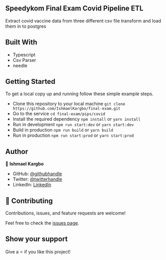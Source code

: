 ## Speedykom Final Exam Covid Pipeline ETL

Extract covid vaccine data from three different csv file transform and load them in to postgres

## Built With

- Typescript
- Csv Parser
- needle

## Getting Started

To get a local copy up and running follow these simple example steps.

- Clone this repository to your local machine
  `git clone https://github.com/IshmaelKargbo/final-exam.git`
- Go to the service
  `cd final-exam/pips/covid`
- Install the required dependency
  `npm install` or `yarn install`
- Run in development
  `npm run start:dev` or `yarn start:dev`
- Build in production
  `npm run build` or `yarn build`
- Run in production
  `npm run start:prod` or `yarn start:prod`

## Author

👤 **Ishmael Kargbo**

- GitHub: [@githubhandle](https://github.com/ishmaelkargbo)
- Twitter: [@twitterhandle](https://twitter.com/ishodev)
- LinkedIn: [LinkedIn](https://www.linkedin.com/in/ishmael-kargbo-503660169)

## 🤝 Contributing

Contributions, issues, and feature requests are welcome!

Feel free to check the [issues page](https://github.com/IshmaelKargbo/fix-exam/issues).

## Show your support

Give a ⭐️ if you like this project!
